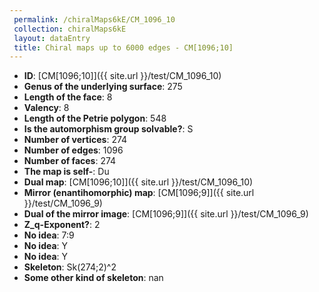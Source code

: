 ```yaml
--- 
 permalink: /chiralMaps6kE/CM_1096_10 
 collection: chiralMaps6kE
 layout: dataEntry
 title: Chiral maps up to 6000 edges - CM[1096;10]
---
```


- **ID**: [CM[1096;10]]({{ site.url }}/test/CM_1096_10)
- **Genus of the underlying surface**: 275
- **Length of the face**: 8
- **Valency**: 8
- **Length of the Petrie polygon**: 548
- **Is the automorphism group solvable?**: S
- **Number of vertices**: 274
- **Number of edges**: 1096
- **Number of faces**: 274
- **The map is self-**: Du
- **Dual map**: [CM[1096;10]]({{ site.url }}/test/CM_1096_10)
- **Mirror (enantihomorphic) map**: [CM[1096;9]]({{ site.url }}/test/CM_1096_9)
- **Dual of the mirror image**: [CM[1096;9]]({{ site.url }}/test/CM_1096_9)
- **Z_q-Exponent?**: 2
- **No idea**:  7:9
- **No idea**: Y
- **No idea**: Y
- **Skeleton**: Sk(274;2)^2
- **Some other kind of skeleton**: nan
